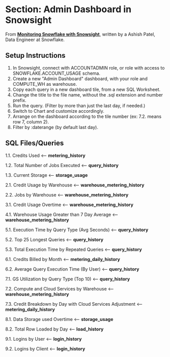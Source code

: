 # Section: Admin Dashboard in Snowsight

From **[Monitoring Snowflake with Snowsight](https://medium.com/snowflake/monitoring-snowflake-with-snowsight-e9990a2898f1)**, written by a Ashish Patel, Data Engineer at Snowflake.

## Setup Instructions

1. In Snowsight, connect with ACCOUNTADMIN role, or role with access to SNOWFLAKE.ACCOUNT_USAGE schema.
2. Create a new "Admin Dashboard" dashboard, with your role and COMPUTE_WH as warehouse.
3. Copy each query in a new dashboard tile, from a new SQL Worksheet.
4. Change the title to the file name, without the .sql extension and number prefix.
5. Run the query. (Filter by more than just the last day, if needed.)
6. Switch to Chart and customize accordingly.
7. Arrange on the dashboard according to the tile number (ex: 7.2. means row 7, column 2).
8. Filter by :daterange (by default last day).

## SQL Files/Queries

1.1. Credits Used <-- **metering_history**

1.2. Total Number of Jobs Executed <-- **query_history**

1.3. Current Storage <-- **storage_usage**

2.1. Credit Usage by Warehouse <-- **warehouse_metering_history**

2.2. Jobs by Warehouse <-- **warehouse_metering_history**

3.1. Credit Usage Overtime <-- **warehouse_metering_history**

4.1. Warehouse Usage Greater than 7 Day Average <-- **warehouse_metering_history**

5.1. Execution Time by Query Type (Avg Seconds) <-- **query_history**

5.2. Top 25 Longest Queries <-- **query_history**

5.3. Total Execution Time by Repeated Queries <-- **query_history**

6.1. Credits Billed by Month <-- **metering_daily_history**

6.2. Average Query Execution Time (By User) <-- **query_history**

7.1. GS Utilization by Query Type (Top 10) <-- **query_history**

7.2. Compute and Cloud Services by Warehouse <-- **warehouse_metering_history**

7.3. Credit Breakdown by Day with Cloud Services Adjustment <-- **metering_daily_history**

8.1. Data Storage used Overtime <-- **storage_usage**

8.2. Total Row Loaded by Day <-- **load_history**

9.1. Logins by User <-- **login_history**

9.2. Logins by Client <-- **login_history**
